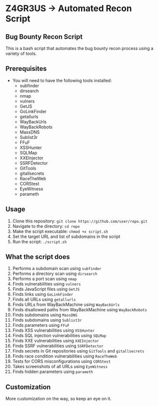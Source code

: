 # Z4GR3US -> Automated Recon Script

## Bug Bounty Recon Script

This is a bash script that automates the bug bounty recon process using a variety of tools.

## Prerequisites


- You will need to have the following tools installed:
  - subfinder
  - dirsearch
  - nmap
  - vulners
  - GetJS
  - GoLinkFinder
  - getallurls
  - WayBackUrls
  - WayBackRobots
  - MassDNS
  - Sublist3r
  - FFuF
  - XSSHunter
  - SQLMap
  - XXEInjector
  - SSRFDetector
  - GitTools
  - gitallsecrets
  - RaceTheWeb
  - CORStest
  - EyeWitness
  - parameth

## Usage

1. Clone this repository: 
`git clone https://github.com/user/repo.git`
2. Navigate to the directory: `cd repo`
3. Make the script executable: `chmod +x script.sh`
4. Set the target URL and list of subdomains in the script
5. Run the script: `./script.sh`

## What the script does

1. Performs a subdomain scan using `subfinder`
2. Performs a directory scan using `dirsearch`
3. Performs a port scan using `nmap`
4. Finds vulnerabilities using `vulners`
5. Finds JavaScript files using `GetJS`
6. Finds links using `GoLinkFinder`
7. Finds all URLs using `getallurls`
8. Finds URLs from WayBackMachine using `WayBackUrls`
9. Finds disallowed paths from WayBackMachine using `WayBackRobots`
10. Finds subdomains using `MassDNS`
11. Finds subdomains using `Sublist3r`
12. Finds parameters using `FFuF`
13. Finds XSS vulnerabilities using `XSSHunter`
14. Finds SQL injection vulnerabilities using `SQLMap`
15. Finds XXE vulnerabilities using `XXEInjector`
16. Finds SSRF vulnerabilities using `SSRFDetector`
17. Finds secrets in Git repositories using `GitTools` and `gitallsecrets`
18. Finds race condition vulnerabilities using `RaceTheWeb`
19. Tests for CORS misconfigurations using `CORStest`
20. Takes screenshots of all URLs using `EyeWitness`
21. Finds hidden parameters using `parameth`

## Customization

More customization on the way, so keep an eye on it.

